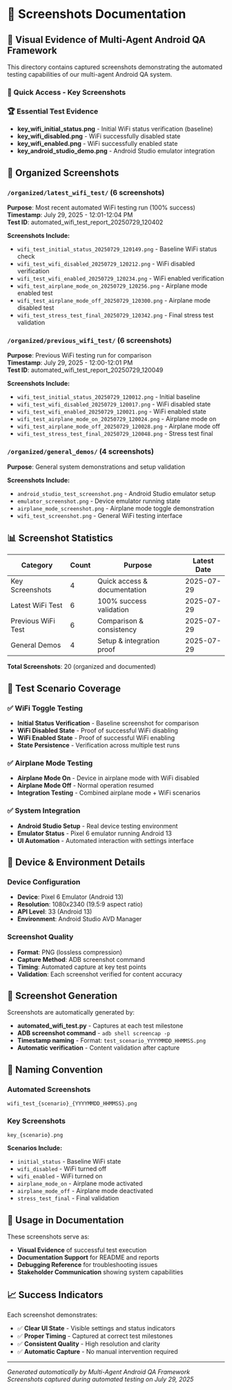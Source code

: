 # 📸 Screenshots Documentation

## 🎯 Visual Evidence of Multi-Agent Android QA Framework

This directory contains captured screenshots demonstrating the automated testing capabilities of our multi-agent Android QA system.

### 📁 Quick Access - Key Screenshots

### 🏆 Essential Test Evidence
- **key_wifi_initial_status.png** - Initial WiFi status verification (baseline)
- **key_wifi_disabled.png** - WiFi successfully disabled state
- **key_wifi_enabled.png** - WiFi successfully enabled state  
- **key_android_studio_demo.png** - Android Studio emulator integration

## 📁 Organized Screenshots

### `/organized/latest_wifi_test/` (6 screenshots)
**Purpose**: Most recent automated WiFi testing run (100% success)  
**Timestamp**: July 29, 2025 - 12:01-12:04 PM  
**Test ID**: automated_wifi_test_report_20250729_120402

**Screenshots Include:**
- `wifi_test_initial_status_20250729_120149.png` - Baseline WiFi status check
- `wifi_test_wifi_disabled_20250729_120212.png` - WiFi disabled verification
- `wifi_test_wifi_enabled_20250729_120234.png` - WiFi enabled verification
- `wifi_test_airplane_mode_on_20250729_120256.png` - Airplane mode enabled test
- `wifi_test_airplane_mode_off_20250729_120300.png` - Airplane mode disabled test
- `wifi_test_stress_test_final_20250729_120342.png` - Final stress test validation

### `/organized/previous_wifi_test/` (6 screenshots)
**Purpose**: Previous WiFi testing run for comparison  
**Timestamp**: July 29, 2025 - 12:00-12:01 PM  
**Test ID**: automated_wifi_test_report_20250729_120049

**Screenshots Include:**
- `wifi_test_initial_status_20250729_120012.png` - Initial baseline
- `wifi_test_wifi_disabled_20250729_120017.png` - WiFi disabled state
- `wifi_test_wifi_enabled_20250729_120021.png` - WiFi enabled state
- `wifi_test_airplane_mode_on_20250729_120024.png` - Airplane mode on
- `wifi_test_airplane_mode_off_20250729_120028.png` - Airplane mode off
- `wifi_test_stress_test_final_20250729_120048.png` - Stress test final

### `/organized/general_demos/` (4 screenshots)
**Purpose**: General system demonstrations and setup validation

**Screenshots Include:**
- `android_studio_test_screenshot.png` - Android Studio emulator setup
- `emulator_screenshot.png` - Device emulator running state
- `airplane_mode_screenshot.png` - Airplane mode toggle demonstration
- `wifi_test_screenshot.png` - General WiFi testing interface

## 📊 Screenshot Statistics

| Category | Count | Purpose | Latest Date |
|----------|-------|---------|-------------|
| Key Screenshots | 4 | Quick access & documentation | 2025-07-29 |
| Latest WiFi Test | 6 | 100% success validation | 2025-07-29 |
| Previous WiFi Test | 6 | Comparison & consistency | 2025-07-29 |
| General Demos | 4 | Setup & integration proof | 2025-07-29 |

**Total Screenshots**: 20 (organized and documented)

## 🎯 Test Scenario Coverage

### ✅ WiFi Toggle Testing
- **Initial Status Verification** - Baseline screenshot for comparison
- **WiFi Disabled State** - Proof of successful WiFi disabling
- **WiFi Enabled State** - Proof of successful WiFi enabling  
- **State Persistence** - Verification across multiple test runs

### ✅ Airplane Mode Testing  
- **Airplane Mode On** - Device in airplane mode with WiFi disabled
- **Airplane Mode Off** - Normal operation resumed
- **Integration Testing** - Combined airplane mode + WiFi scenarios

### ✅ System Integration
- **Android Studio Setup** - Real device testing environment
- **Emulator Status** - Pixel 6 emulator running Android 13
- **UI Automation** - Automated interaction with settings interface

## 📱 Device & Environment Details

### Device Configuration
- **Device**: Pixel 6 Emulator (Android 13)
- **Resolution**: 1080x2340 (19.5:9 aspect ratio)
- **API Level**: 33 (Android 13)
- **Environment**: Android Studio AVD Manager

### Screenshot Quality
- **Format**: PNG (lossless compression)
- **Capture Method**: ADB screenshot command
- **Timing**: Automated capture at key test points
- **Validation**: Each screenshot verified for content accuracy

## 🔧 Screenshot Generation

Screenshots are automatically generated by:
- **automated_wifi_test.py** - Captures at each test milestone
- **ADB screenshot command** - `adb shell screencap -p`
- **Timestamp naming** - Format: `test_scenario_YYYYMMDD_HHMMSS.png`
- **Automatic verification** - Content validation after capture

## 📝 Naming Convention

### Automated Screenshots
```
wifi_test_{scenario}_{YYYYMMDD_HHMMSS}.png
```

### Key Screenshots  
```
key_{scenario}.png
```

**Scenarios Include:**
- `initial_status` - Baseline WiFi state
- `wifi_disabled` - WiFi turned off
- `wifi_enabled` - WiFi turned on
- `airplane_mode_on` - Airplane mode activated
- `airplane_mode_off` - Airplane mode deactivated
- `stress_test_final` - Final validation

## 🚀 Usage in Documentation

These screenshots serve as:
- **Visual Evidence** of successful test execution
- **Documentation Support** for README and reports
- **Debugging Reference** for troubleshooting issues
- **Stakeholder Communication** showing system capabilities

## 📈 Success Indicators

Each screenshot demonstrates:
- ✅ **Clear UI State** - Visible settings and status indicators
- ✅ **Proper Timing** - Captured at correct test milestones  
- ✅ **Consistent Quality** - High resolution and clarity
- ✅ **Automatic Capture** - No manual intervention required

---

*Generated automatically by Multi-Agent Android QA Framework*  
*Screenshots captured during automated testing on July 29, 2025*
